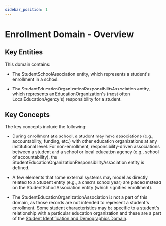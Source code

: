 ```yaml
---
sidebar_position: 1
---
```


# Enrollment Domain - Overview

## Key Entities

This domain contains:

* The StudentSchoolAssociation entity, which represents a student's enrollment
    in a school.

* The StudentEducationOrganizationResponsibilityAssociation entity, which
    represents an EducationOrganization's (most often LocalEducationAgency's)
    responsibility for a student.

## Key Concepts

The key concepts include the following:

* During enrollment at a school, a student may have associations (e.g.,
    accountability, funding, etc.) with other education organizations at any
    institutional level. For non-enrollment, responsibility-driven associations
    between a student and a school or local education agency (e.g., school of
    accountability), the StudentEducationOrganizationResponsibilityAssociation
    entity is defined.

* A few elements that some external systems may model as directly related to a
    Student entity (e.g., a child's school year) are placed instead on the
    StudentSchoolAssociation entity (which signifies enrollment).

* The StudentEducationOrganizationAssociation is not a part of this domain, as
    those records are not intended to represent a student's enrollment. Some
    student characteristics may be specific to a student's relationship with a
    particular education organization and these are a part of the [Student
    Identification and Demographics
    Domain](../student-identification-and-demographics-domain/readme.md).
